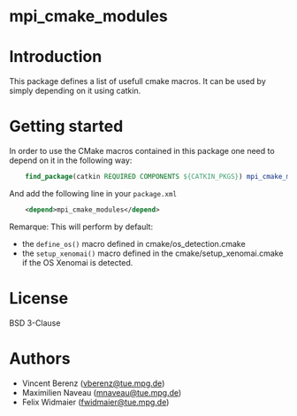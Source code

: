 mpi_cmake_modules
=================

# Introduction

This package defines a list of usefull cmake macros.
It can be used by simply depending on it using catkin.

# Getting started

In order to use the CMake macros contained in this package one need to depend
on it in the following way:

```cmake
    find_package(catkin REQUIRED COMPONENTS ${CATKIN_PKGS}) mpi_cmake_modules)
```

And add the following line in your `package.xml`

~~~xml
    <depend>mpi_cmake_modules</depend>
~~~

Remarque: This will perform by default:
- the `define_os()` macro defined in cmake/os_detection.cmake
- the `setup_xenomai()` macro defined in the cmake/setup_xenomai.cmake
  if the OS Xenomai is detected.

# License

BSD 3-Clause

# Authors

- Vincent Berenz (vberenz@tue.mpg.de)
- Maximilien Naveau (mnaveau@tue.mpg.de)
- Felix Widmaier (fwidmaier@tue.mpg.de)
